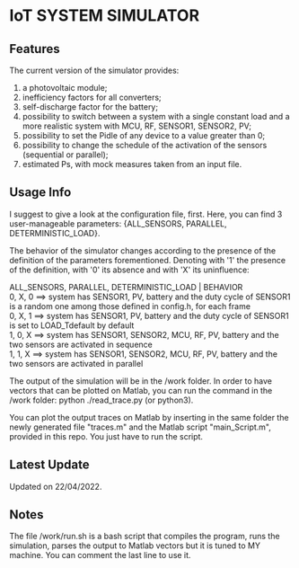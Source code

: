 # IoT SYSTEM SIMULATOR

## Features

The current version of the simulator provides:
 1) a photovoltaic module; <br />
 2) inefficiency factors for all converters; <br />
 3) self-discharge factor for the battery; <br />
 4) possibility to switch between a system with a single constant load and a more realistic system with MCU, RF, SENSOR1, SENSOR2, PV; <br />
 5) possibility to set the Pidle of any device to a value greater than 0; <br />
 6) possibility to change the schedule of the activation of the sensors (sequential or parallel); <br />
 7) estimated Ps, with mock measures taken from an input file. <br />

## Usage Info

I suggest to give a look at the configuration file, first.
Here, you can find 3 user-manageable parameters: {ALL_SENSORS, PARALLEL, DETERMINISTIC_LOAD}.

The behavior of the simulator changes according to the presence of the definition of the parameters forementioned.
Denoting with '1' the presence of the definition, with '0' its absence and with 'X' its uninfluence:

ALL_SENSORS,    PARALLEL,    DETERMINISTIC_LOAD    |    BEHAVIOR <br />
    0,             X,                  0          ==>  system has SENSOR1, PV, battery and the duty cycle of SENSOR1 is a random one among those defined in config.h, for each frame <br />
    0,             X,                  1          ==>  system has SENSOR1, PV, battery and the duty cycle of SENSOR1 is set to LOAD_Tdefault by default <br />
    1,	            0,                  X          ==>  system has SENSOR1, SENSOR2, MCU, RF, PV, battery and the two sensors are activated in sequence <br />
    1,             1,                  X          ==>  system has SENSOR1, SENSOR2, MCU, RF, PV, battery and the two sensors are activated in parallel <br />

The output of the simulation will be in the /work folder. In order to have vectors that can be plotted on Matlab, you can run the command in the /work folder:
  python ./read_trace.py  (or python3).

You can plot the output traces on Matlab by inserting in the same folder the newly generated file "traces.m" and the Matlab script "main_Script.m", provided in this repo. You just have to run the script. 

## Latest Update

Updated on 22/04/2022.

## Notes

The file /work/run.sh is a bash script that compiles the program, runs the simulation, parses the output to Matlab vectors but it is tuned to MY machine. You can comment the last line to use it.
